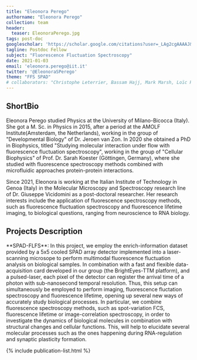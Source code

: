 ```yaml
---
title: "Eleonora Perego"
authorname: "Eleonora Perego"
collection: team
header:
  teaser: EleonoraPerego.jpg
tags: post-doc
googlescholar: 'https://scholar.google.com/citations?user=_LAg2cgAAAAJ&hl=it&oi=ao'
tagline: Postdoc Fellow
subject: "Fluorescence Fluctuation Spectroscopy"
date: 2021-01-03
email: 'eleonora.perego@iit.it'
twitter: '@EleonoraSPerego'
theme: "FFS SPAD"
# collaborators: "Christophe Leterrier, Bassam Hajj, Mark Marsh, Loïc Royer, Joe Grove"
---
```


<h2>ShortBio</h2>
Eleonora Perego studied Physics at the University of Milano-Bicocca (Italy). She got a M. Sc. in Physics in 2015, after a period at the AMOLF Institute(Amsterdam, the Netherlands), working in the group of "Developmental Biology" of Dr. Jeroen van Zon. In 2020 she obtained a PhD in Biophysics, titled "Studying molecular interaction under flow with fluorescence fluctuation spectroscopy", working in the group of "Cellular Biophysics" of Prof. Dr. Sarah Koester (Göttingen, Germany), where she studied with fluorescence spectroscopy methods combined with microfluidic approaches protein-protein interactions.

Since 2021, Eleonora is working at the Italian Institute of Technology in Genoa (Italy) in the Molecular Microscopy and Spectroscopy research line of Dr. Giuseppe Vicidomini as a post-doctoral researcher. Her research interests include the application of fluorescence spectroscopy methods, such as fluorescence fluctuation spectroscopy and fluorescence lifetime imaging, to biological questions, ranging from neuroscience to RNA biology. 
<h2>Projects Description</h2>
**SPAD-FLFS**: 
In this project, we employ the enrich-information dataset provided by a 5x5 cooled SPAD array detector implemented into a laser-scanning microsope to perform multimodal fluorescence fluctuation analysis on biological samples. In combination with a fast and flexible data-acquisition card developed in our group (the BrightEyes-TTM platform), and a pulsed-laser, each pixel of the detector can register the arrival time of a photon with sub-nanosecond temporal resolution. Thus, this setup can simultaneously be employed to perform imaging, fluorescence fluctation spectroscopy and fluorescence lifetime, opening up several new ways of accurately study biological processes.
In particular, we combine fluorescence spectroscopy methods, such as spot-variation FCS, fluorescence lifetime or image-correlation spectroscopy, in order to investigate the dynamics of biological molecules in combination with structural changes and cellular functions. 
This, will help to elucidate several molecular processes such as the ones happening during RNA-regulation and synaptic plasticity formation. 

<!--{% include author-research-themes.html %}--->
<!--{% include team-member-collaborators.html %}--->
{% include publication-list.html %}

